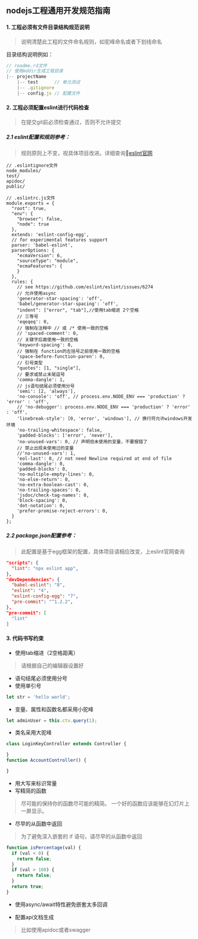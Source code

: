 ## nodejs工程通用开发规范指南

#### 1. 工程必须有文件目录结构规范说明
> 说明清楚此工程的文件命名规则，如驼峰命名或者下划线命名

目录结构说明例如：
```js
// readme.rd文件
// 使用mddir生成工程目录
|-- projectName
    |-- test      // 单元测试
    |-- .gitignore
    |-- config.js // 配置文件
```

#### 2. 工程必须配置eslint进行代码检查
>  在提交git前必须检查通过，否则不允许提交
##### 2.1 eslint配置和规则参考：
> 规则原则上不变，视具体项目改进。详细查询[eslint官网](https://eslint.org/docs/user-guide/getting-started)
```
// .eslintignore文件
node_modules/
test/
apidoc/
public/
```
```
// .eslintrc.js文件
module.exports = {
  "root": true,
  "env": {
    "browser": false,
    "node": true
  },
  extends: 'eslint-config-egg',
  // for experimental features support
  parser: 'babel-eslint',
  parserOptions: {
    "ecmaVersion": 6,
    "sourceType": "module",
    "ecmaFeatures": {
    }
  },
  rules: {
    // see https://github.com/eslint/eslint/issues/6274
    // 允许使用async
    'generator-star-spacing': 'off',
    'babel/generator-star-spacing': 'off',
    "indent": ["error", "tab"],//使用tab缩进 2个空格
    // 三等号
    'eqeqeq': 0,
    // 强制在注释中 // 或 /* 使用一致的空格
    // 'spaced-comment': 0,
    // 关键字后面使用一致的空格
    'keyword-spacing': 0,
    // 强制在 function的左括号之前使用一致的空格
    'space-before-function-paren': 0,
    // 引号类型
    "quotes": [1, "single"],
    // 要求或禁止末尾逗号
    'comma-dangle': 1,
    // js语句结尾必须使用分号
    'semi': [2, 'always'],
    'no-console': 'off', // process.env.NODE_ENV === 'production' ? 'error' : 'off',
    // 'no-debugger': process.env.NODE_ENV === 'production' ? 'error' : 'off',
    'linebreak-style': [0, 'error', 'windows'], // 换行符允许windows开发环境
    'no-trailing-whitespace': false,
    'padded-blocks': ['error', 'never'],
    'no-unused-vars': 0, // 声明但未使用的变量，不要报错了
    // 禁止出现未使用过的变量
    //'no-unused-vars': 1,
    'eol-last': 0, // not need Newline required at end of file
    'comma-dangle': 0,
    'padded-blocks': 0,
    'no-multiple-empty-lines': 0,
    'no-else-return': 0,
    'no-extra-boolean-cast': 0,
    'no-trailing-spaces': 0,
    'jsdoc/check-tag-names': 0,
    'block-spacing': 0,
    'dot-notation': 0,
    'prefer-promise-reject-errors': 0,
  }
};
```
##### 2.2 package.json配置参考：
> 此配置是基于egg框架的配置，具体项目请相应改变，上eslint官网查询
```json
"scripts": {
  "lint": "npx eslint app",
},
"devDependencies": {
  "babel-eslint": "8",
  "eslint": "4",
  "eslint-config-egg": "7",
  "pre-commit": "^1.2.2",
},
"pre-commit": [
  "lint"
]
```

#### 3. 代码书写约束
- 使用tab缩进（2空格距离）
> 请根据自己的编辑器设置好
- 语句结尾必须使用分号
- 使用单引号
```js
let str = 'hello world';
```
- 变量、属性和函数名都采用小驼峰
```js
let adminUser = this.ctx.query(1);
```
- 类名采用大驼峰
```js
class LoginKeyController extends Controller {

}
function AccountController() {

}
```
- 用大写来标识常量
- 写精简的函数
> 尽可能的保持你的函数尽可能的精简。 一个好的函数应该能够在幻灯片上一屏显示。
- 尽早的从函数中返回
> 为了避免深入嵌套的 if 语句，请尽早的从函数中返回
```js
function isPercentage(val) {
  if (val < 0) {
    return false;
  }
  if (val > 100) {
    return false;
  }
  return true;
}
```
- 使用async/await特性避免嵌套太多回调

- 配置api文档生成
> 比如使用apidoc或者swagger